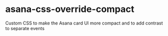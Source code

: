 # asana-css-override-compact
Custom CSS to make the Asana card UI more compact and to add contrast to separate events
